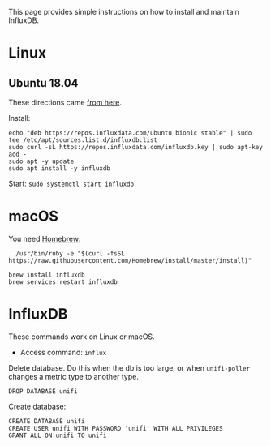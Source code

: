 This page provides simple instructions on how to install and maintain InfluxDB.

# Linux

## Ubuntu 18.04

These directions came [from here](https://github.com/davidnewhall/unifi-poller/issues/26).

Install: 
```
echo "deb https://repos.influxdata.com/ubuntu bionic stable" | sudo tee /etc/apt/sources.list.d/influxdb.list
sudo curl -sL https://repos.influxdata.com/influxdb.key | sudo apt-key add -
sudo apt -y update
sudo apt install -y influxdb
```

Start: `sudo systemctl start influxdb`

# macOS

You need [Homebrew](https://brew.sh/):
```shell
  /usr/bin/ruby -e "$(curl -fsSL https://raw.githubusercontent.com/Homebrew/install/master/install)"
```

```shell
brew install influxdb
brew services restart influxdb
```

# InfluxDB

These commands work on Linux or macOS.

- Access command: `influx`

Delete database. Do this when the db is too large, or when `unifi-poller` changes a metric type to another type.
```
DROP DATABASE unifi
```

Create database:
```
CREATE DATABASE unifi
CREATE USER unifi WITH PASSWORD 'unifi' WITH ALL PRIVILEGES
GRANT ALL ON unifi TO unifi
```